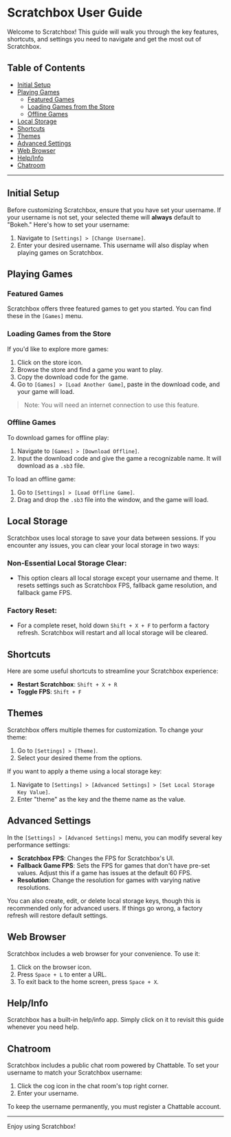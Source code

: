 # Scratchbox User Guide

Welcome to Scratchbox! This guide will walk you through the key features, shortcuts, and settings you need to navigate and get the most out of Scratchbox.

## Table of Contents
- [Initial Setup](#initial-setup)
- [Playing Games](#playing-games)
  - [Featured Games](#featured-games)
  - [Loading Games from the Store](#loading-games-from-the-store)
  - [Offline Games](#offline-games)
- [Local Storage](#local-storage)
- [Shortcuts](#shortcuts)
- [Themes](#themes)
- [Advanced Settings](#advanced-settings)
- [Web Browser](#web-browser)
- [Help/Info](#help-info)
- [Chatroom](#chatroom)

---

## Initial Setup

Before customizing Scratchbox, ensure that you have set your username. If your username is not set, your selected theme will **always** default to "Bokeh." Here's how to set your username:

1. Navigate to `[Settings] > [Change Username]`.
2. Enter your desired username. This username will also display when playing games on Scratchbox.

## Playing Games

### Featured Games
Scratchbox offers three featured games to get you started. You can find these in the `[Games]` menu.

### Loading Games from the Store
If you'd like to explore more games:
1. Click on the store icon.
2. Browse the store and find a game you want to play.
3. Copy the download code for the game.
4. Go to `[Games] > [Load Another Game]`, paste in the download code, and your game will load.

> Note: You will need an internet connection to use this feature.

### Offline Games
To download games for offline play:
1. Navigate to `[Games] > [Download Offline]`.
2. Input the download code and give the game a recognizable name. It will download as a `.sb3` file.

To load an offline game:
1. Go to `[Settings] > [Load Offline Game]`.
2. Drag and drop the `.sb3` file into the window, and the game will load.

## Local Storage

Scratchbox uses local storage to save your data between sessions. If you encounter any issues, you can clear your local storage in two ways:

### Non-Essential Local Storage Clear:
- This option clears all local storage except your username and theme. It resets settings such as Scratchbox FPS, fallback game resolution, and fallback game FPS.

### Factory Reset:
- For a complete reset, hold down `Shift + X + F` to perform a factory refresh. Scratchbox will restart and all local storage will be cleared.

## Shortcuts

Here are some useful shortcuts to streamline your Scratchbox experience:

- **Restart Scratchbox**: `Shift + X + R`
- **Toggle FPS**: `Shift + F`

## Themes

Scratchbox offers multiple themes for customization. To change your theme:
1. Go to `[Settings] > [Theme]`.
2. Select your desired theme from the options.

If you want to apply a theme using a local storage key:
1. Navigate to `[Settings] > [Advanced Settings] > [Set Local Storage Key Value]`.
2. Enter "theme" as the key and the theme name as the value.

## Advanced Settings

In the `[Settings] > [Advanced Settings]` menu, you can modify several key performance settings:

- **Scratchbox FPS**: Changes the FPS for Scratchbox's UI.
- **Fallback Game FPS**: Sets the FPS for games that don't have pre-set values. Adjust this if a game has issues at the default 60 FPS.
- **Resolution**: Change the resolution for games with varying native resolutions.

You can also create, edit, or delete local storage keys, though this is recommended only for advanced users. If things go wrong, a factory refresh will restore default settings.

## Web Browser

Scratchbox includes a web browser for your convenience. To use it:
1. Click on the browser icon.
2. Press `Space + L` to enter a URL.
3. To exit back to the home screen, press `Space + X`.

## Help/Info

Scratchbox has a built-in help/info app. Simply click on it to revisit this guide whenever you need help.

## Chatroom

Scratchbox includes a public chat room powered by Chattable. To set your username to match your Scratchbox username:
1. Click the cog icon in the chat room's top right corner.
2. Enter your username.

To keep the username permanently, you must register a Chattable account.

---

Enjoy using Scratchbox!
